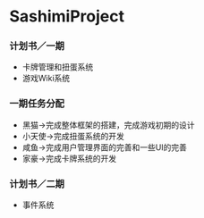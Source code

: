 # SashimiProject

<h3>计划书／一期</h3>
<ul>
	<li>卡牌管理和扭蛋系统</li>
	<li>游戏Wiki系统</li>
</ul>

<h3>一期任务分配</h3>
<ul>
	<li>黑猫->完成整体框架的搭建，完成游戏初期的设计</li>
	<li>小天使->完成扭蛋系统的开发</li>
	<li>咸鱼->完成用户管理界面的完善和一些UI的完善</li>
	<li>家豪->完成卡牌系统的开发</li>
</ul>

<h3>计划书／二期</h3>
<ul>
	<li>事件系统</li>
</ul>